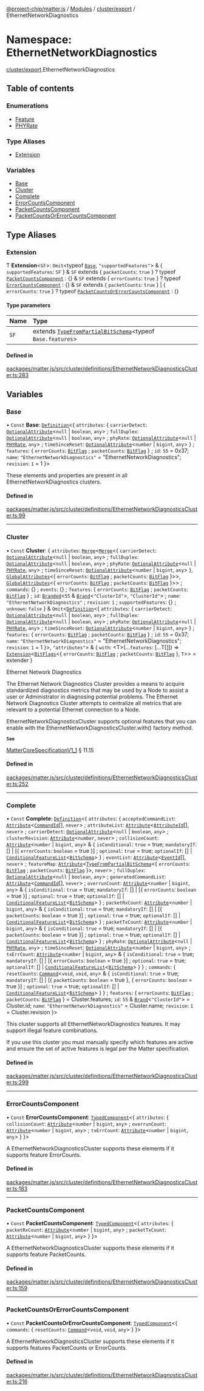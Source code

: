 [@project-chip/matter.js](../README.md) / [Modules](../modules.md) / [cluster/export](cluster_export.md) / EthernetNetworkDiagnostics

# Namespace: EthernetNetworkDiagnostics

[cluster/export](cluster_export.md).EthernetNetworkDiagnostics

## Table of contents

### Enumerations

- [Feature](../enums/cluster_export.EthernetNetworkDiagnostics.Feature.md)
- [PHYRate](../enums/cluster_export.EthernetNetworkDiagnostics.PHYRate.md)

### Type Aliases

- [Extension](cluster_export.EthernetNetworkDiagnostics.md#extension)

### Variables

- [Base](cluster_export.EthernetNetworkDiagnostics.md#base)
- [Cluster](cluster_export.EthernetNetworkDiagnostics.md#cluster)
- [Complete](cluster_export.EthernetNetworkDiagnostics.md#complete)
- [ErrorCountsComponent](cluster_export.EthernetNetworkDiagnostics.md#errorcountscomponent)
- [PacketCountsComponent](cluster_export.EthernetNetworkDiagnostics.md#packetcountscomponent)
- [PacketCountsOrErrorCountsComponent](cluster_export.EthernetNetworkDiagnostics.md#packetcountsorerrorcountscomponent)

## Type Aliases

### Extension

Ƭ **Extension**\<`SF`\>: `Omit`\<typeof [`Base`](cluster_export.EthernetNetworkDiagnostics.md#base), ``"supportedFeatures"``\> & \{ `supportedFeatures`: `SF`  } & `SF` extends \{ `packetCounts`: ``true``  } ? typeof [`PacketCountsComponent`](cluster_export.EthernetNetworkDiagnostics.md#packetcountscomponent) : {} & `SF` extends \{ `errorCounts`: ``true``  } ? typeof [`ErrorCountsComponent`](cluster_export.EthernetNetworkDiagnostics.md#errorcountscomponent) : {} & `SF` extends \{ `packetCounts`: ``true``  } \| \{ `errorCounts`: ``true``  } ? typeof [`PacketCountsOrErrorCountsComponent`](cluster_export.EthernetNetworkDiagnostics.md#packetcountsorerrorcountscomponent) : {}

#### Type parameters

| Name | Type |
| :------ | :------ |
| `SF` | extends [`TypeFromPartialBitSchema`](schema_export.md#typefrompartialbitschema)\<typeof `Base.features`\> |

#### Defined in

[packages/matter.js/src/cluster/definitions/EthernetNetworkDiagnosticsCluster.ts:283](https://github.com/project-chip/matter.js/blob/e87b236f/packages/matter.js/src/cluster/definitions/EthernetNetworkDiagnosticsCluster.ts#L283)

## Variables

### Base

• `Const` **Base**: [`Definition`](cluster_export.ClusterFactory.md#definition)\<\{ `attributes`: \{ `carrierDetect`: [`OptionalAttribute`](cluster_export.md#optionalattribute)\<``null`` \| `boolean`, `any`\> ; `fullDuplex`: [`OptionalAttribute`](cluster_export.md#optionalattribute)\<``null`` \| `boolean`, `any`\> ; `phyRate`: [`OptionalAttribute`](cluster_export.md#optionalattribute)\<``null`` \| [`PHYRate`](../enums/cluster_export.EthernetNetworkDiagnostics.PHYRate.md), `any`\> ; `timeSinceReset`: [`OptionalAttribute`](cluster_export.md#optionalattribute)\<`number` \| `bigint`, `any`\>  } ; `features`: \{ `errorCounts`: [`BitFlag`](schema_export.md#bitflag-1) ; `packetCounts`: [`BitFlag`](schema_export.md#bitflag-1)  } ; `id`: ``55`` = 0x37; `name`: ``"EthernetNetworkDiagnostics"`` = "EthernetNetworkDiagnostics"; `revision`: ``1`` = 1 }\>

These elements and properties are present in all EthernetNetworkDiagnostics clusters.

#### Defined in

[packages/matter.js/src/cluster/definitions/EthernetNetworkDiagnosticsCluster.ts:99](https://github.com/project-chip/matter.js/blob/e87b236f/packages/matter.js/src/cluster/definitions/EthernetNetworkDiagnosticsCluster.ts#L99)

___

### Cluster

• `Const` **Cluster**: \{ `attributes`: [`Merge`](util_export.md#merge)\<[`Merge`](util_export.md#merge)\<\{ `carrierDetect`: [`OptionalAttribute`](cluster_export.md#optionalattribute)\<``null`` \| `boolean`, `any`\> ; `fullDuplex`: [`OptionalAttribute`](cluster_export.md#optionalattribute)\<``null`` \| `boolean`, `any`\> ; `phyRate`: [`OptionalAttribute`](cluster_export.md#optionalattribute)\<``null`` \| [`PHYRate`](../enums/cluster_export.EthernetNetworkDiagnostics.PHYRate.md), `any`\> ; `timeSinceReset`: [`OptionalAttribute`](cluster_export.md#optionalattribute)\<`number` \| `bigint`, `any`\>  }, [`GlobalAttributes`](cluster_export.md#globalattributes-1)\<\{ `errorCounts`: [`BitFlag`](schema_export.md#bitflag-1) ; `packetCounts`: [`BitFlag`](schema_export.md#bitflag-1)  }\>\>, [`GlobalAttributes`](cluster_export.md#globalattributes-1)\<\{ `errorCounts`: [`BitFlag`](schema_export.md#bitflag-1) ; `packetCounts`: [`BitFlag`](schema_export.md#bitflag-1)  }\>\> ; `commands`: {} ; `events`: {} ; `features`: \{ `errorCounts`: [`BitFlag`](schema_export.md#bitflag-1) ; `packetCounts`: [`BitFlag`](schema_export.md#bitflag-1)  } ; `id`: [`Branded`](util_export.md#branded)\<``55`` & [`Brand`](util_export.md#brand)\<``"ClusterId"``\>, ``"ClusterId"``\> ; `name`: ``"EthernetNetworkDiagnostics"`` ; `revision`: ``1`` ; `supportedFeatures`: {} ; `unknown`: ``false``  } & `Omit`\<[`Definition`](cluster_export.ClusterFactory.md#definition)\<\{ `attributes`: \{ `carrierDetect`: [`OptionalAttribute`](cluster_export.md#optionalattribute)\<``null`` \| `boolean`, `any`\> ; `fullDuplex`: [`OptionalAttribute`](cluster_export.md#optionalattribute)\<``null`` \| `boolean`, `any`\> ; `phyRate`: [`OptionalAttribute`](cluster_export.md#optionalattribute)\<``null`` \| [`PHYRate`](../enums/cluster_export.EthernetNetworkDiagnostics.PHYRate.md), `any`\> ; `timeSinceReset`: [`OptionalAttribute`](cluster_export.md#optionalattribute)\<`number` \| `bigint`, `any`\>  } ; `features`: \{ `errorCounts`: [`BitFlag`](schema_export.md#bitflag-1) ; `packetCounts`: [`BitFlag`](schema_export.md#bitflag-1)  } ; `id`: ``55`` = 0x37; `name`: ``"EthernetNetworkDiagnostics"`` = "EthernetNetworkDiagnostics"; `revision`: ``1`` = 1 }\>, ``"attributes"``\> & \{ `with`: \<T\>(...`features`: [...T[]]) => [`Extension`](cluster_export.EthernetNetworkDiagnostics.md#extension)\<[`BitFlags`](schema_export.md#bitflags)\<\{ `errorCounts`: [`BitFlag`](schema_export.md#bitflag-1) ; `packetCounts`: [`BitFlag`](schema_export.md#bitflag-1)  }, `T`\>\> = extender }

Ethernet Network Diagnostics

The Ethernet Network Diagnostics Cluster provides a means to acquire standardized diagnostics metrics that may
be used by a Node to assist a user or Administrator in diagnosing potential problems. The Ethernet Network
Diagnostics Cluster attempts to centralize all metrics that are relevant to a potential Ethernet connection to a
Node.

EthernetNetworkDiagnosticsCluster supports optional features that you can enable with the
EthernetNetworkDiagnosticsCluster.with() factory method.

**`See`**

[MatterCoreSpecificationV1_1](../interfaces/spec_export.MatterCoreSpecificationV1_1.md) § 11.15

#### Defined in

[packages/matter.js/src/cluster/definitions/EthernetNetworkDiagnosticsCluster.ts:252](https://github.com/project-chip/matter.js/blob/e87b236f/packages/matter.js/src/cluster/definitions/EthernetNetworkDiagnosticsCluster.ts#L252)

___

### Complete

• `Const` **Complete**: [`Definition`](cluster_export.ClusterFactory.md#definition)\<\{ `attributes`: \{ `acceptedCommandList`: [`Attribute`](cluster_export.md#attribute)\<[`CommandId`](datatype_export.md#commandid)[], `never`\> ; `attributeList`: [`Attribute`](cluster_export.md#attribute)\<[`AttributeId`](datatype_export.md#attributeid)[], `never`\> ; `carrierDetect`: [`OptionalAttribute`](cluster_export.md#optionalattribute)\<``null`` \| `boolean`, `any`\> ; `clusterRevision`: [`Attribute`](cluster_export.md#attribute)\<`number`, `never`\> ; `collisionCount`: [`Attribute`](cluster_export.md#attribute)\<`number` \| `bigint`, `any`\> & \{ `isConditional`: ``true`` = true; `mandatoryIf`: [] \| [\{ `errorCounts`: `boolean` = true }] ; `optional`: ``true`` = true; `optionalIf`: [] \| [`ConditionalFeatureList`](cluster_export.md#conditionalfeaturelist)\<[`BitSchema`](schema_export.md#bitschema)\>  } ; `eventList`: [`Attribute`](cluster_export.md#attribute)\<[`EventId`](datatype_export.md#eventid)[], `never`\> ; `featureMap`: [`Attribute`](cluster_export.md#attribute)\<[`TypeFromPartialBitSchema`](schema_export.md#typefrompartialbitschema)\<\{ `errorCounts`: [`BitFlag`](schema_export.md#bitflag-1) ; `packetCounts`: [`BitFlag`](schema_export.md#bitflag-1)  }\>, `never`\> ; `fullDuplex`: [`OptionalAttribute`](cluster_export.md#optionalattribute)\<``null`` \| `boolean`, `any`\> ; `generatedCommandList`: [`Attribute`](cluster_export.md#attribute)\<[`CommandId`](datatype_export.md#commandid)[], `never`\> ; `overrunCount`: [`Attribute`](cluster_export.md#attribute)\<`number` \| `bigint`, `any`\> & \{ `isConditional`: ``true`` = true; `mandatoryIf`: [] \| [\{ `errorCounts`: `boolean` = true }] ; `optional`: ``true`` = true; `optionalIf`: [] \| [`ConditionalFeatureList`](cluster_export.md#conditionalfeaturelist)\<[`BitSchema`](schema_export.md#bitschema)\>  } ; `packetRxCount`: [`Attribute`](cluster_export.md#attribute)\<`number` \| `bigint`, `any`\> & \{ `isConditional`: ``true`` = true; `mandatoryIf`: [] \| [\{ `packetCounts`: `boolean` = true }] ; `optional`: ``true`` = true; `optionalIf`: [] \| [`ConditionalFeatureList`](cluster_export.md#conditionalfeaturelist)\<[`BitSchema`](schema_export.md#bitschema)\>  } ; `packetTxCount`: [`Attribute`](cluster_export.md#attribute)\<`number` \| `bigint`, `any`\> & \{ `isConditional`: ``true`` = true; `mandatoryIf`: [] \| [\{ `packetCounts`: `boolean` = true }] ; `optional`: ``true`` = true; `optionalIf`: [] \| [`ConditionalFeatureList`](cluster_export.md#conditionalfeaturelist)\<[`BitSchema`](schema_export.md#bitschema)\>  } ; `phyRate`: [`OptionalAttribute`](cluster_export.md#optionalattribute)\<``null`` \| [`PHYRate`](../enums/cluster_export.EthernetNetworkDiagnostics.PHYRate.md), `any`\> ; `timeSinceReset`: [`OptionalAttribute`](cluster_export.md#optionalattribute)\<`number` \| `bigint`, `any`\> ; `txErrCount`: [`Attribute`](cluster_export.md#attribute)\<`number` \| `bigint`, `any`\> & \{ `isConditional`: ``true`` = true; `mandatoryIf`: [] \| [\{ `errorCounts`: `boolean` = true }] ; `optional`: ``true`` = true; `optionalIf`: [] \| [`ConditionalFeatureList`](cluster_export.md#conditionalfeaturelist)\<[`BitSchema`](schema_export.md#bitschema)\>  }  } ; `commands`: \{ `resetCounts`: [`Command`](cluster_export.md#command)\<`void`, `void`, `any`\> & \{ `isConditional`: ``true`` = true; `mandatoryIf`: [] \| [\{ `packetCounts`: `boolean` = true }, \{ `errorCounts`: `boolean` = true }] ; `optional`: ``true`` = true; `optionalIf`: [] \| [`ConditionalFeatureList`](cluster_export.md#conditionalfeaturelist)\<[`BitSchema`](schema_export.md#bitschema)\>  }  } ; `features`: \{ `errorCounts`: [`BitFlag`](schema_export.md#bitflag-1) ; `packetCounts`: [`BitFlag`](schema_export.md#bitflag-1)  } = Cluster.features; `id`: ``55`` & [`Brand`](util_export.md#brand)\<``"ClusterId"``\> = Cluster.id; `name`: ``"EthernetNetworkDiagnostics"`` = Cluster.name; `revision`: ``1`` = Cluster.revision }\>

This cluster supports all EthernetNetworkDiagnostics features. It may support illegal feature combinations.

If you use this cluster you must manually specify which features are active and ensure the set of active
features is legal per the Matter specification.

#### Defined in

[packages/matter.js/src/cluster/definitions/EthernetNetworkDiagnosticsCluster.ts:299](https://github.com/project-chip/matter.js/blob/e87b236f/packages/matter.js/src/cluster/definitions/EthernetNetworkDiagnosticsCluster.ts#L299)

___

### ErrorCountsComponent

• `Const` **ErrorCountsComponent**: [`TypedComponent`](../interfaces/cluster_export.ClusterFactory.TypedComponent.md)\<\{ `attributes`: \{ `collisionCount`: [`Attribute`](cluster_export.md#attribute)\<`number` \| `bigint`, `any`\> ; `overrunCount`: [`Attribute`](cluster_export.md#attribute)\<`number` \| `bigint`, `any`\> ; `txErrCount`: [`Attribute`](cluster_export.md#attribute)\<`number` \| `bigint`, `any`\>  }  }\>

A EthernetNetworkDiagnosticsCluster supports these elements if it supports feature ErrorCounts.

#### Defined in

[packages/matter.js/src/cluster/definitions/EthernetNetworkDiagnosticsCluster.ts:183](https://github.com/project-chip/matter.js/blob/e87b236f/packages/matter.js/src/cluster/definitions/EthernetNetworkDiagnosticsCluster.ts#L183)

___

### PacketCountsComponent

• `Const` **PacketCountsComponent**: [`TypedComponent`](../interfaces/cluster_export.ClusterFactory.TypedComponent.md)\<\{ `attributes`: \{ `packetRxCount`: [`Attribute`](cluster_export.md#attribute)\<`number` \| `bigint`, `any`\> ; `packetTxCount`: [`Attribute`](cluster_export.md#attribute)\<`number` \| `bigint`, `any`\>  }  }\>

A EthernetNetworkDiagnosticsCluster supports these elements if it supports feature PacketCounts.

#### Defined in

[packages/matter.js/src/cluster/definitions/EthernetNetworkDiagnosticsCluster.ts:159](https://github.com/project-chip/matter.js/blob/e87b236f/packages/matter.js/src/cluster/definitions/EthernetNetworkDiagnosticsCluster.ts#L159)

___

### PacketCountsOrErrorCountsComponent

• `Const` **PacketCountsOrErrorCountsComponent**: [`TypedComponent`](../interfaces/cluster_export.ClusterFactory.TypedComponent.md)\<\{ `commands`: \{ `resetCounts`: [`Command`](cluster_export.md#command)\<`void`, `void`, `any`\>  }  }\>

A EthernetNetworkDiagnosticsCluster supports these elements if it supports features PacketCounts or ErrorCounts.

#### Defined in

[packages/matter.js/src/cluster/definitions/EthernetNetworkDiagnosticsCluster.ts:216](https://github.com/project-chip/matter.js/blob/e87b236f/packages/matter.js/src/cluster/definitions/EthernetNetworkDiagnosticsCluster.ts#L216)
